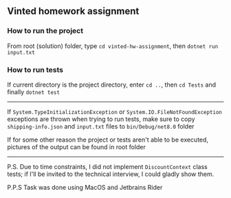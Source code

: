 ## Vinted homework assignment

### How to run the project
From root (solution) folder, type ```cd vinted-hw-assignment```, then ```dotnet run input.txt```

### How to run tests
If current directory is the project directory, enter ```cd ..```, then ```cd Tests``` and finally ```dotnet test```

------------------------------------------------------------------

If ```System.TypeInitializationException``` or ```System.IO.FileNotFoundException``` exceptions are thrown when trying to run tests, make sure to copy ```shipping-info.json``` and ```input.txt``` files to ```bin/Debug/net8.0``` folder


If for some other reason the project or tests aren't able to be executed, pictures of the output can be found in root folder

------------------------------------------------------------------

P.S. Due to time constraints, I did not implement ```DiscountContext``` class tests; if I'll be invited to the technical interview, I could gladly show them.

P.P.S Task was done using MacOS and Jetbrains Rider
